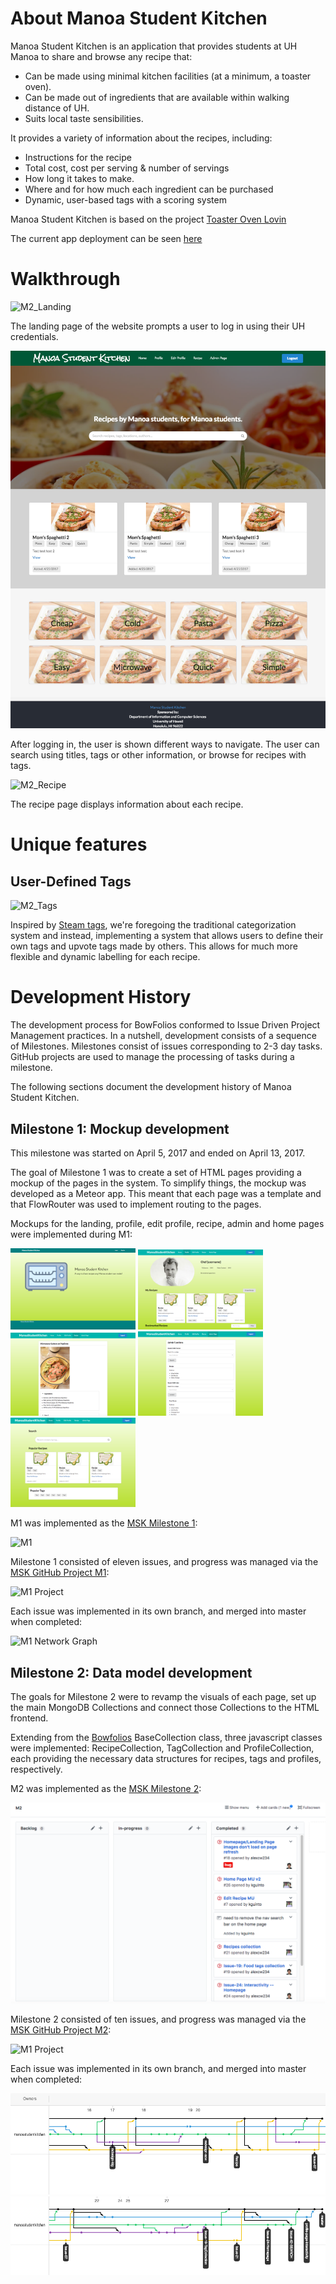# About Manoa Student Kitchen

Manoa Student Kitchen is an application that provides students at UH Manoa to share and browse any recipe that:

* Can be made using minimal kitchen facilities (at a minimum, a toaster oven).
* Can be made out of ingredients that are available within walking distance of UH.
* Suits local taste sensibilities.

It provides a variety of information about the recipes, including:

* Instructions for the recipe
* Total cost, cost per serving & number of servings
* How long it takes to make.
* Where and for how much each ingredient can be purchased
* Dynamic, user-based tags with a scoring system

Manoa Student Kitchen is based on the project [Toaster Oven Lovin](http://courses.ics.hawaii.edu/ics314s17/morea/final-project/reading-project-toaster-oven-lovin.html)

The current app deployment can be seen [here](http://manoastudentkitchen.meteorapp.com/)

# Walkthrough
![M2_Landing](manoastudentkitchen.github.io/images/M2_Landing.png)

The landing page of the website prompts a user to log in using their UH credentials.

![M2_Home](https://github.com/manoastudentkitchen/manoastudentkitchen.github.io/blob/master/images/HomePage_M2.png?raw=true)

After logging in, the user is shown different ways to navigate. The user can search using titles, tags or other information, or browse for recipes with tags. 

![M2_Recipe](manoastudentkitchen.github.io/images/M2_Recipe.png)

The recipe page displays information about each recipe.

# Unique features

## User-Defined Tags

![M2_Tags](manoastudentkitchen.github.io/images/M2_Tags.png)

Inspired by [Steam tags](http://store.steampowered.com/tag/), we're foregoing the traditional categorization system and instead, implementing a system that allows users to define their own tags and upvote tags made by others. This allows for much more flexible and dynamic labelling for each recipe. 


# Development History

The development process for BowFolios conformed to Issue Driven Project Management practices. In a nutshell, development consists of a sequence of Milestones. Milestones consist of issues corresponding to 2-3 day tasks. GitHub projects are used to manage the processing of tasks during a milestone.

The following sections document the development history of Manoa Student Kitchen.

## Milestone 1: Mockup development

This milestone was started on April 5, 2017 and ended on April 13, 2017.

The goal of Milestone 1 was to create a set of HTML pages providing a mockup of the pages in the system. To simplify things, the mockup was developed as a Meteor app. This meant that each page was a template and that FlowRouter was used to implement routing to the pages.

Mockups for the landing, profile, edit profile, recipe, admin and home pages were implemented during M1:

<img width="200px" src="images/samplehome.png"/>
<img width="200px" src="images/profile.png"/>
<img width="200px" src="images/recipe.png"/>
<img width="200px" src="images/admin.png"/>
<img width="200px" src="images/homepage.png"/>

M1 was implemented as the [MSK Milestone 1](https://github.com/manoastudentkitchen/manoastudentkitchen/milestone/1?closed=1):

![M1](https://manoastudentkitchen.github.io/images/MSK%20M1.png)

Milestone 1 consisted of eleven issues, and progress was managed via the [MSK GitHub Project M1](https://github.com/manoastudentkitchen/manoastudentkitchen/projects/1):

![M1 Project](https://manoastudentkitchen.github.io/images/MSK%20M1%20Project.png)

Each issue was implemented in its own branch, and merged into master when completed:

![M1 Network Graph](https://manoastudentkitchen.github.io/images/MSK%20M1%20Network%20Graph.png)

## Milestone 2: Data model development

The goals for Milestone 2 were to revamp the visuals of each page, set up the main MongoDB Collections and connect those Collections to the HTML frontend.

Extending from the [Bowfolios](https://bowfolios.github.io/) BaseCollection class, three javascript classes were implemented: RecipeCollection, TagCollection and ProfileCollection, each providing the necessary data structures for recipes, tags and profiles, respectively.

M2 was implemented as the [MSK Milestone 2](https://github.com/manoastudentkitchen/manoastudentkitchen/milestone/2?closed=1):

![M2](https://github.com/manoastudentkitchen/manoastudentkitchen.github.io/blob/master/images/M2.png?raw=true)

Milestone 2 consisted of ten issues, and progress was managed via the [MSK GitHub Project M2](https://github.com/manoastudentkitchen/manoastudentkitchen/projects/2):

![M1 Project](https://manoastudentkitchen.github.io/images/MSK%20M2%20Project.png)

Each issue was implemented in its own branch, and merged into master when completed:

![M2 Network Graph](https://github.com/manoastudentkitchen/manoastudentkitchen.github.io/blob/master/images/M2_GraphA.png?raw=true)
![M2 Network Graph](https://github.com/manoastudentkitchen/manoastudentkitchen.github.io/blob/master/images/M2_GraphB.png?raw=true)

